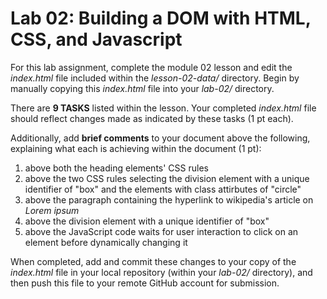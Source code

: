 # Lab 02: Building a DOM with HTML, CSS, and Javascript

For this lab assignment, complete the module 02 lesson and edit the *index.html* file included within the *lesson-02-data/* directory. Begin by manually copying this *index.html* file into your *lab-02/* directory.

There are **9 TASKS** listed within the lesson. Your completed *index.html* file should reflect changes made as indicated by these tasks (1 pt each).

Additionally, add **brief comments** to your document above the following, explaining what each is achieving within the document (1 pt):

1. above both the heading elements' CSS rules
2. above the two CSS rules selecting the division element with a unique identifier of "box" and the elements with class attirbutes of "circle"
3. above the paragraph containing the hyperlink to wikipedia's article on *Lorem ipsum*
4. above the division element with a unique identifier of "box" 
5. above the JavaScript code waits for user interaction to click on an element before dynamically changing it

When completed, add and commit these changes to your copy of the *index.html* file in your local repository (within your *lab-02/* directory), and then push this file to your remote GitHub account for submission.
